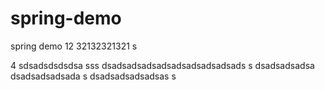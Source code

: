 # spring-demo

spring demo 
12
32132321321 s

4
sdsadsdsdsdsa
sss
dsadsadsadsadsadsadsadsadsads
s
dsadsadsadsa
dsadsadsadsada
s
dsadsadsadsadsas
s
